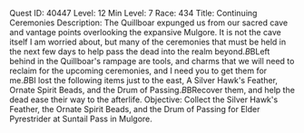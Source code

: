 Quest ID: 40447
Level: 12
Min Level: 7
Race: 434
Title: Continuing Ceremonies
Description: The Quillboar expunged us from our sacred cave and vantage points overlooking the expansive Mulgore. It is not the cave itself I am worried about, but many of the ceremonies that must be held in the next few days to help pass the dead into the realm beyond.$B$BLeft behind in the Quillboar's rampage are tools, and charms that we will need to reclaim for the upcoming ceremonies, and I need you to get them for me.$B$BI lost the following items just to the east, A Silver Hawk's Feather, Ornate Spirit Beads, and the Drum of Passing.$B$BRecover them, and help the dead ease their way to the afterlife.
Objective: Collect the Silver Hawk's Feather, the Ornate Spirit Beads, and the Drum of Passing for Elder Pyrestrider at Suntail Pass in Mulgore.
